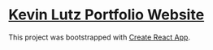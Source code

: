 # [Kevin Lutz Portfolio Website](https://kevinlutz.me/)

This project was bootstrapped with [Create React App](https://github.com/facebook/create-react-app).
